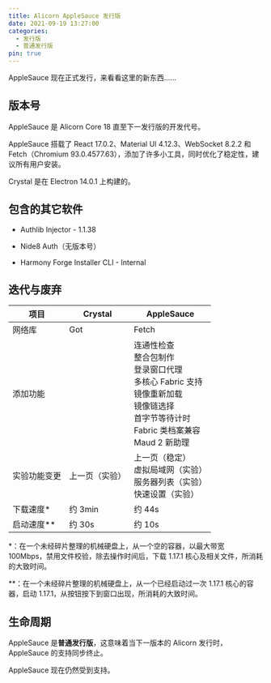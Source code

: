 ```yaml
---
title: Alicorn AppleSauce 发行版
date: 2021-09-19 13:27:00
categories:
  - 发行版
  - 普通发行版
pin: true
---
```


AppleSauce 现在正式发行，来看看这里的新东西……

<!-- more -->

## 版本号

AppleSauce 是 Alicorn Core 18 直至下一发行版的开发代号。

AppleSauce 搭载了 React 17.0.2、Material UI 4.12.3、WebSocket 8.2.2 和 Fetch（Chromium 93.0.4577.63），添加了许多小工具，同时优化了稳定性，建议所有用户安装。

Crystal 是在 Electron 14.0.1 上构建的。

## 包含的其它软件

- Authlib Injector - 1.1.38

- Nide8 Auth（无版本号）

- Harmony Forge Installer CLI - Internal

## 迭代与废弃

| 项目     | Crystal | AppleSauce                                                                                                    |
| ------ | ------- | ------------------------------------------------------------------------------------------------------------- |
| 网络库    | Got     | Fetch                                                                                                         |
| 添加功能   |         | 连通性检查<br/>整合包制作<br/>登录窗口代理<br/>多核心 Fabric 支持<br/>镜像重新加载<br/>镜像链选择<br/>首字节等待计时<br/>Fabric 类档案兼容<br/>Maud 2 新助理 |
| 实验功能变更 | 上一页（实验） | 上一页（稳定）<br/>虚拟局域网（实验）<br/>服务器列表（实验）<br/>快速设置（实验）                                                              |
| 下载速度*  | 约 3min  | 约 44s                                                                                                         |
| 启动速度** | 约 30s   | 约 10s                                                                                                         |

*：在一个未经碎片整理的机械硬盘上，从一个空的容器，以最大带宽 100Mbps，禁用文件校验，除去操作时间后，下载 1.17.1 核心及相关文件，所消耗的大致时间。

**：在一个未经碎片整理的机械硬盘上，从一个已经启动过一次 1.17.1 核心的容器，启动 1.17.1，从按钮按下到窗口出现，所消耗的大致时间。

## 生命周期

AppleSauce 是**普通发行版**，这意味着当下一版本的 Alicorn 发行时，AppleSauce 的支持同步终止。

AppleSauce 现在仍然受到支持。
